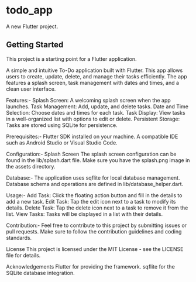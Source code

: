# todo_app

A new Flutter project.

## Getting Started

This project is a starting point for a Flutter application.

A simple and intuitive To-Do application built with Flutter. This app allows users to create, update, delete, and manage their tasks efficiently. The app features a splash screen, task management with dates and times, and a clean user interface.

Features:-
Splash Screen: A welcoming splash screen when the app launches.
Task Management: Add, update, and delete tasks.
Date and Time Selection: Choose dates and times for each task.
Task Display: View tasks in a well-organized list with options to edit or delete.
Persistent Storage: Tasks are stored using SQLite for persistence.

Prerequisites:-
Flutter SDK installed on your machine.
A compatible IDE such as Android Studio or Visual Studio Code.

Configuration:-
Splash Screen
The splash screen configuration can be found in the lib/splash.dart file. Make sure you have the splash.png image in the assets directory.

Database:-
The application uses sqflite for local database management. Database schema and operations are defined in lib/database_helper.dart.

Usage:-
Add Task: Click the floating action button and fill in the details to add a new task.
Edit Task: Tap the edit icon next to a task to modify its details.
Delete Task: Tap the delete icon next to a task to remove it from the list.
View Tasks: Tasks will be displayed in a list with their details.

Contribution:-
Feel free to contribute to this project by submitting issues or pull requests. Make sure to follow the contribution guidelines and coding standards.

License
This project is licensed under the MIT License - see the LICENSE file for details.

Acknowledgements
Flutter for providing the framework.
sqflite for the SQLite database integration.
